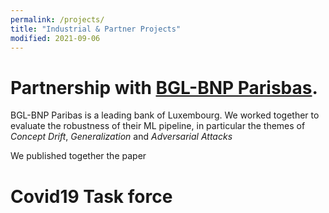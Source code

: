 ```yaml
---
permalink: /projects/
title: "Industrial & Partner Projects"
modified: 2021-09-06
---
```


# Partnership with [BGL-BNP Parisbas](http://www.bgl.lu).

BGL-BNP Paribas is a leading bank of Luxembourg. We worked together to evaluate the robustness of their ML pipeline,
in particular the themes of *Concept Drift*, *Generalization* and *Adversarial Attacks*

We published together the paper 

# Covid19 Task force
